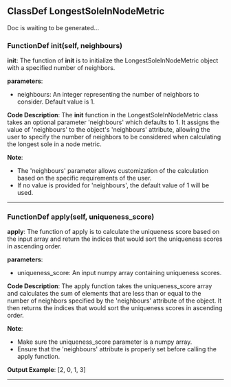 ## ClassDef LongestSoleInNodeMetric
Doc is waiting to be generated...
### FunctionDef __init__(self, neighbours)
**__init__**: The function of __init__ is to initialize the LongestSoleInNodeMetric object with a specified number of neighbors.

**parameters**:
- neighbours: An integer representing the number of neighbors to consider. Default value is 1.

**Code Description**:
The __init__ function in the LongestSoleInNodeMetric class takes an optional parameter 'neighbours' which defaults to 1. It assigns the value of 'neighbours' to the object's 'neighbours' attribute, allowing the user to specify the number of neighbors to be considered when calculating the longest sole in a node metric.

**Note**:
- The 'neighbours' parameter allows customization of the calculation based on the specific requirements of the user.
- If no value is provided for 'neighbours', the default value of 1 will be used.
***
### FunctionDef apply(self, uniqueness_score)
**apply**: The function of apply is to calculate the uniqueness score based on the input array and return the indices that would sort the uniqueness scores in ascending order.

**parameters**:
- uniqueness_score: An input numpy array containing uniqueness scores.
  
**Code Description**:
The apply function takes the uniqueness_score array and calculates the sum of elements that are less than or equal to the number of neighbors specified by the 'neighbours' attribute of the object. It then returns the indices that would sort the uniqueness scores in ascending order.

**Note**:
- Make sure the uniqueness_score parameter is a numpy array.
- Ensure that the 'neighbours' attribute is properly set before calling the apply function.

**Output Example**:
[2, 0, 1, 3]
***
